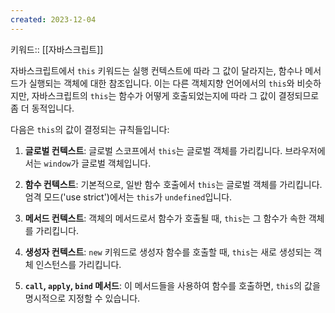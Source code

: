 ```yaml
---
created: 2023-12-04
---
```

키워드:: [[자바스크립트]]

자바스크립트에서 `this` 키워드는 실행 컨텍스트에 따라 그 값이 달라지는, 함수나 메서드가 실행되는 객체에 대한 참조입니다. 이는 다른 객체지향 언어에서의 `this`와 비슷하지만, 자바스크립트의 `this`는 함수가 어떻게 호출되었는지에 따라 그 값이 결정되므로 좀 더 동적입니다.

다음은 `this`의 값이 결정되는 규칙들입니다:

1. **글로벌 컨텍스트**: 글로벌 스코프에서 `this`는 글로벌 객체를 가리킵니다. 브라우저에서는 `window`가 글로벌 객체입니다.
    
2. **함수 컨텍스트**: 기본적으로, 일반 함수 호출에서 `this`는 글로벌 객체를 가리킵니다. 엄격 모드('use strict')에서는 `this`가 `undefined`입니다.
    
3. **메서드 컨텍스트**: 객체의 메서드로서 함수가 호출될 때, `this`는 그 함수가 속한 객체를 가리킵니다.
    
4. **생성자 컨텍스트**: `new` 키워드로 생성자 함수를 호출할 때, `this`는 새로 생성되는 객체 인스턴스를 가리킵니다.
    
5. **`call`, `apply`, `bind` 메서드**: 이 메서드들을 사용하여 함수를 호출하면, `this`의 값을 명시적으로 지정할 수 있습니다.